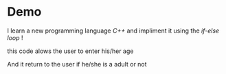 # Demo

I learn a new programming language *C++* and impliment it using the *if-else loop* !

this code alows the user to enter his/her age

And it return to the user if he/she is a adult or not
